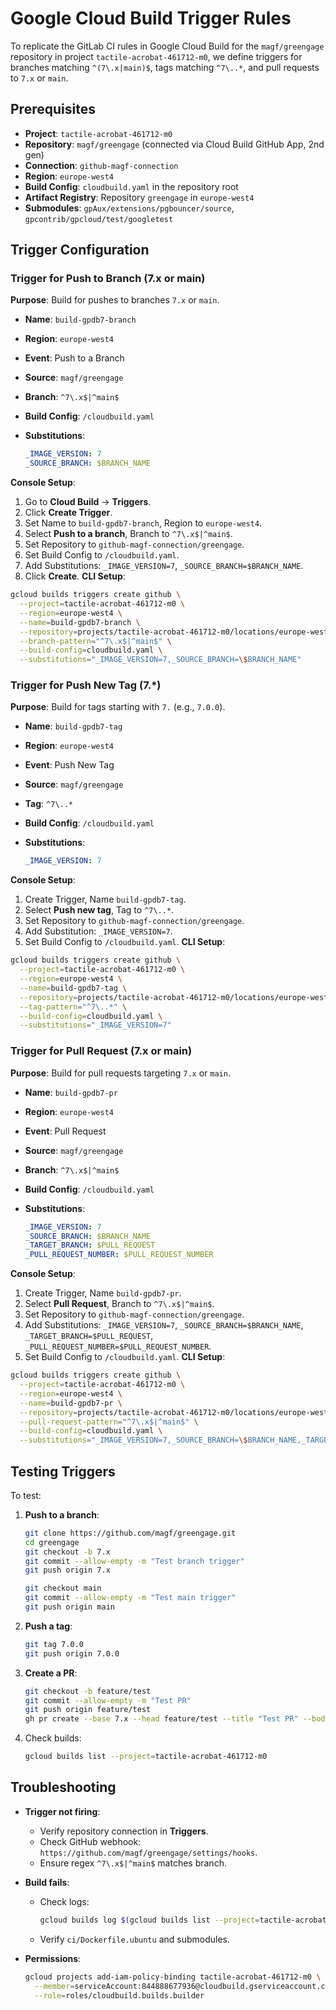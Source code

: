 # Google Cloud Build Trigger Rules

To replicate the GitLab CI rules in Google Cloud Build for the `magf/greengage` repository in project `tactile-acrobat-461712-m0`, we define triggers for branches matching `^(7\.x|main)$`, tags matching `^7\..*`, and pull requests to `7.x` or `main`.

## Prerequisites

- **Project**: `tactile-acrobat-461712-m0`
- **Repository**: `magf/greengage` (connected via Cloud Build GitHub App, 2nd gen)
- **Connection**: `github-magf-connection`
- **Region**: `europe-west4`
- **Build Config**: `cloudbuild.yaml` in the repository root
- **Artifact Registry**: Repository `greengage` in `europe-west4`
- **Submodules**: `gpAux/extensions/pgbouncer/source`, `gpcontrib/gpcloud/test/googletest`

## Trigger Configuration

### Trigger for Push to Branch (7.x or main)

**Purpose**: Build for pushes to branches `7.x` or `main`.

- **Name**: `build-gpdb7-branch`
- **Region**: `europe-west4`
- **Event**: Push to a Branch
- **Source**: `magf/greengage`
- **Branch**: `^7\.x$|^main$`
- **Build Config**: `/cloudbuild.yaml`
- **Substitutions**:

  ```yaml
  _IMAGE_VERSION: 7
  _SOURCE_BRANCH: $BRANCH_NAME
  ```

**Console Setup**:

1. Go to **Cloud Build** → **Triggers**.
2. Click **Create Trigger**.
3. Set Name to `build-gpdb7-branch`, Region to `europe-west4`.
4. Select **Push to a branch**, Branch to `^7\.x$|^main$`.
5. Set Repository to `github-magf-connection/greengage`.
6. Set Build Config to `/cloudbuild.yaml`.
7. Add Substitutions: `_IMAGE_VERSION=7`, `_SOURCE_BRANCH=$BRANCH_NAME`.
8. Click **Create**.
**CLI Setup**:

```bash
gcloud builds triggers create github \
  --project=tactile-acrobat-461712-m0 \
  --region=europe-west4 \
  --name=build-gpdb7-branch \
  --repository=projects/tactile-acrobat-461712-m0/locations/europe-west4/connections/github-magf-connection/repositories/greengage \
  --branch-pattern="^7\.x$|^main$" \
  --build-config=cloudbuild.yaml \
  --substitutions="_IMAGE_VERSION=7,_SOURCE_BRANCH=\$BRANCH_NAME"
```

### Trigger for Push New Tag (7.*)

**Purpose**: Build for tags starting with `7.` (e.g., `7.0.0`).

- **Name**: `build-gpdb7-tag`
- **Region**: `europe-west4`
- **Event**: Push New Tag
- **Source**: `magf/greengage`
- **Tag**: `^7\..*`
- **Build Config**: `/cloudbuild.yaml`
- **Substitutions**:

  ```yaml
  _IMAGE_VERSION: 7
  ```

**Console Setup**:

1. Create Trigger, Name `build-gpdb7-tag`.
2. Select **Push new tag**, Tag to `^7\..*`.
3. Set Repository to `github-magf-connection/greengage`.
4. Add Substitution: `_IMAGE_VERSION=7`.
5. Set Build Config to `/cloudbuild.yaml`.
**CLI Setup**:

```bash
gcloud builds triggers create github \
  --project=tactile-acrobat-461712-m0 \
  --region=europe-west4 \
  --name=build-gpdb7-tag \
  --repository=projects/tactile-acrobat-461712-m0/locations/europe-west4/connections/github-magf-connection/repositories/greengage \
  --tag-pattern="^7\..*" \
  --build-config=cloudbuild.yaml \
  --substitutions="_IMAGE_VERSION=7"
```

### Trigger for Pull Request (7.x or main)

**Purpose**: Build for pull requests targeting `7.x` or `main`.

- **Name**: `build-gpdb7-pr`
- **Region**: `europe-west4`
- **Event**: Pull Request
- **Source**: `magf/greengage`
- **Branch**: `^7\.x$|^main$`
- **Build Config**: `/cloudbuild.yaml`
- **Substitutions**:

  ```yaml
  _IMAGE_VERSION: 7
  _SOURCE_BRANCH: $BRANCH_NAME
  _TARGET_BRANCH: $PULL_REQUEST
  _PULL_REQUEST_NUMBER: $PULL_REQUEST_NUMBER
  ```

**Console Setup**:

1. Create Trigger, Name `build-gpdb7-pr`.
2. Select **Pull Request**, Branch to `^7\.x$|^main$`.
3. Set Repository to `github-magf-connection/greengage`.
4. Add Substitutions: `_IMAGE_VERSION=7`, `_SOURCE_BRANCH=$BRANCH_NAME`, `_TARGET_BRANCH=$PULL_REQUEST`, `_PULL_REQUEST_NUMBER=$PULL_REQUEST_NUMBER`.
5. Set Build Config to `/cloudbuild.yaml`.
**CLI Setup**:

```bash
gcloud builds triggers create github \
  --project=tactile-acrobat-461712-m0 \
  --region=europe-west4 \
  --name=build-gpdb7-pr \
  --repository=projects/tactile-acrobat-461712-m0/locations/europe-west4/connections/github-magf-connection/repositories/greengage \
  --pull-request-pattern="^7\.x$|^main$" \
  --build-config=cloudbuild.yaml \
  --substitutions="_IMAGE_VERSION=7,_SOURCE_BRANCH=\$BRANCH_NAME,_TARGET_BRANCH=\$PULL_REQUEST,_PULL_REQUEST_NUMBER=\$PULL_REQUEST_NUMBER"
```

## Testing Triggers

To test:

1. **Push to a branch**:

   ```bash
   git clone https://github.com/magf/greengage.git
   cd greengage
   git checkout -b 7.x
   git commit --allow-empty -m "Test branch trigger"
   git push origin 7.x
   ```

   ```bash
   git checkout main
   git commit --allow-empty -m "Test main trigger"
   git push origin main
   ```

2. **Push a tag**:

   ```bash
   git tag 7.0.0
   git push origin 7.0.0
   ```

3. **Create a PR**:

   ```bash
   git checkout -b feature/test
   git commit --allow-empty -m "Test PR"
   git push origin feature/test
   gh pr create --base 7.x --head feature/test --title "Test PR" --body "Test"
   ```

4. Check builds:

   ```bash
   gcloud builds list --project=tactile-acrobat-461712-m0
   ```

## Troubleshooting

- **Trigger not firing**:
  - Verify repository connection in **Triggers**.
  - Check GitHub webhook: `https://github.com/magf/greengage/settings/hooks`.
  - Ensure regex `^7\.x$|^main$` matches branch.
- **Build fails**:
  - Check logs:

    ```bash
    gcloud builds log $(gcloud builds list --project=tactile-acrobat-461712-m0 --limit=1 --format="value(id)")
    ```

  - Verify `ci/Dockerfile.ubuntu` and submodules.
- **Permissions**:

  ```bash
  gcloud projects add-iam-policy-binding tactile-acrobat-461712-m0 \
    --member=serviceAccount:844888677936@cloudbuild.gserviceaccount.com \
    --role=roles/cloudbuild.builds.builder
  ```
